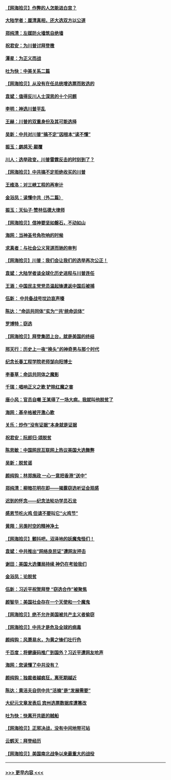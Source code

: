 #### [【网海拾贝】作弊的人怎能进白宫？](../pages/nsc993/n12603546.md?t=12090651) 
#### [大陆学者：厘清真相，还大选双方以公道](../pages/nsc993/n12603475.md?t=12090651) 
#### [郑纯清：左媒防火墙筑自绝墙](../pages/nsc993/n12602226.md?t=12090651) 
#### [祝君安：为川普讨拜登檄](../pages/nsc993/n12602199.md?t=12090651) 
#### [潭星：为正义而战](../pages/nsc993/n12600926.md?t=12090651) 
#### [吐为快：中美关系二篇](../pages/nsc993/n12600908.md?t=12090651) 
#### [【网海拾贝】从没有在任总统增选票而败选的](../pages/nsc993/n12600435.md?t=12090651) 
#### [袁斌：值得反川人士深思的十个问题](../pages/nsc993/n12600332.md?t=12090651) 
#### [李明：神选川普平乱](../pages/nsc993/n12599751.md?t=12090651) 
#### [王赫：川普的双重身份及其可能选择](../pages/nsc993/n12599723.md?t=12090651) 
#### [吴新：中共对川普“搞不定”因根本“读不懂”](../pages/nsc993/n12599502.md?t=12090651) 
#### [振玉：鹧鸪天‧颠覆](../pages/nsc993/n12599494.md?t=12090651) 
#### [川人：选举政变，川普雷霆反击的时刻到了？](../pages/nsc993/n12599291.md?t=12090651) 
#### [【网海拾贝】中共搞不定拒绝收买的川普](../pages/nsc993/n12598955.md?t=12090651) 
#### [王维洛：对三峡工程的再审计](../pages/nsc993/n12598436.md?t=12090651) 
#### [金浴凤：读懂中共（外二篇）](../pages/nsc993/n12597943.md?t=12090651) 
#### [振玉：天仙子‧赞林伍德大律师](../pages/nsc993/n12597929.md?t=12090651) 
#### [【网海拾贝】信神要坚如磐石，不动如山](../pages/nsc993/n12597901.md?t=12090651) 
#### [海网：当神圣号角吹响的时候](../pages/nsc993/n12595891.md?t=12090651) 
#### [求真者：与社会公义背道而驰的审判](../pages/nsc993/n12595868.md?t=12090651) 
#### [【网海拾贝】川普：我们会让我们的选举再次公正！](../pages/nsc993/n12594930.md?t=12090651) 
#### [袁斌：大陆学者谈全球化历史进程与川普连任](../pages/nsc993/n12594690.md?t=12090651) 
#### [王涵：中国民主党党员温起锋遣返中国后被捕](../pages/nsc993/n12594540.md?t=12090651) 
#### [伍新： 中共备战号坟边哀声嚎](../pages/nsc993/n12593086.md?t=12090651) 
#### [陈达：“命运共同体”实为“‘共’统命运体”](../pages/nsc993/n12590865.md?t=12090651) 
#### [罗博特：窃选](../pages/nsc993/n12590619.md?t=12090651) 
#### [【网海拾贝】拜登集团上台，就是美国的终结](../pages/nsc993/n12589725.md?t=12090651) 
#### [邢天行：历史上一夜“换头”的神奇男与那个时代](../pages/nsc993/n12589424.md?t=12090651) 
#### [纪念长春工程学院老师邹向阳博士](../pages/nsc993/n12585390.md?t=12090651) 
#### [李春草：命运共同体之魔影](../pages/nsc993/n12585026.md?t=12090651) 
#### [千瑞：唱响正义之歌 铲除红魔之害](../pages/nsc993/n12585002.md?t=12090651) 
#### [唐小风：官员自嘲 王某得了一场大病，我就叫他脱贫了](../pages/nsc993/n12584981.md?t=12090651) 
#### [海网：基辛格被开激心歌](../pages/nsc993/n12584946.md?t=12090651) 
#### [关乐：炒作“没有证据”本身就是证据](../pages/nsc993/n12583146.md?t=12090651) 
#### [祝君安：阮郎归‧颂脱贫](../pages/nsc993/n12583119.md?t=12090651) 
#### [陈思敏：中国网民互联网上热议美国大选舞弊](../pages/nsc993/n12582845.md?t=12090651) 
#### [吴新：脱贫谣](../pages/nsc993/n12580839.md?t=12090651) 
#### [颜纯钩：林郑施政 一心一意把香港“送中”](../pages/nsc993/n12580805.md?t=12090651) 
#### [郑纯清：柳暗花明在即——揭露窃选听证会观感](../pages/nsc993/n12580795.md?t=12090651) 
#### [迟到的怀念——纪念法轮功学员石龙](../pages/nsc993/n12580245.md?t=12090651) 
#### [感恩节吃火鸡  但请不要叫它“火鸡节”](../pages/nsc993/n12580252.md?t=12090651) 
#### [黄翔：另类时空的精神净土](../pages/nsc993/n12578638.md?t=12090651) 
#### [【网海拾贝】颤抖吧，沼泽地的妖魔鬼怪们！](../pages/nsc993/n12578552.md?t=12090651) 
#### [袁斌：中共推出“网络良民证”遭网友抨击](../pages/nsc993/n12578511.md?t=12090651) 
#### [谢田：美国大选僵局持续 神仍在考验我们](../pages/nsc993/n12577432.md?t=12090651) 
#### [金浴凤：论脱贫](../pages/nsc993/n12576386.md?t=12090651) 
#### [伍新：习近平祝贺拜登 “窃选合作”被聚焦](../pages/nsc993/n12576358.md?t=12090651) 
#### [颜智华：美国社会存在一个天使和一个魔鬼](../pages/nsc993/n12574299.md?t=12090651) 
#### [【网海拾贝】绝不允许美国被共产主义者偷窃](../pages/nsc993/n12573396.md?t=12090651) 
#### [【网海拾贝】中共才是危及全球的病毒](../pages/nsc993/n12571204.md?t=12090651) 
#### [颜纯钩：风萧易水，为黄之锋们壮行色](../pages/nsc993/n12571487.md?t=12090651) 
#### [千百度：将健康码推广到国外？习近平遭网友呛声](../pages/nsc993/n12570808.md?t=12090651) 
#### [海网：您读懂了中共没有？](../pages/nsc993/n12570487.md?t=12090651) 
#### [颜纯钩：独裁者越疯狂，离死期越近](../pages/nsc993/n12569055.md?t=12090651) 
#### [陈达：黄洁夫自供中共“活摘”是“发展需要”](../pages/nsc993/n12568541.md?t=12090651) 
#### [大纪元文章发表后 宾州选票数据库遭篡改](../pages/nsc993/n12568105.md?t=12090651) 
#### [吐为快：快离开共匪的贼船](../pages/nsc993/n12568462.md?t=12090651) 
#### [【网海拾贝】正邪决战，没有中间地带可站](../pages/nsc993/n12568439.md?t=12090651) 
#### [云鹤天：拜登经历](../pages/nsc993/n12567294.md?t=12090651) 
#### [【网海拾贝】美国南北战争以来最重大的战役](../pages/nsc993/n12567247.md?t=12090651) 

----
#### [ >>> 更早内容 <<< ](../indexes/nsc993-earlier.md)
